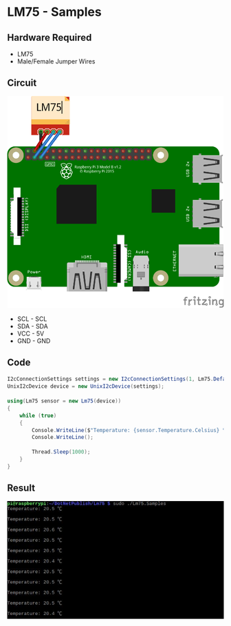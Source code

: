 # LM75 - Samples

## Hardware Required
* LM75
* Male/Female Jumper Wires

## Circuit
![](LM75_circuit_bb.png)

* SCL - SCL
* SDA - SDA
* VCC - 5V
* GND - GND

## Code
```C#
I2cConnectionSettings settings = new I2cConnectionSettings(1, Lm75.DefaultI2cAddress);
UnixI2cDevice device = new UnixI2cDevice(settings);

using(Lm75 sensor = new Lm75(device))
{
    while (true)
    {
        Console.WriteLine($"Temperature: {sensor.Temperature.Celsius} ℃");
        Console.WriteLine();

        Thread.Sleep(1000);
    }
}
```

## Result
![](RunningResult.jpg)

